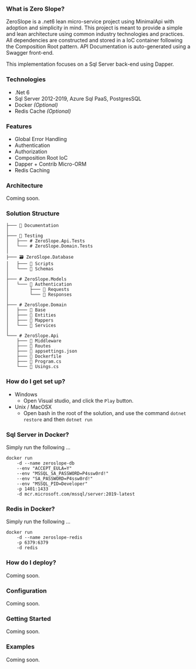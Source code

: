 ﻿### What is Zero Slope? ###
ZeroSlope is a .net6 lean micro-service project using MinimalApi with adoption and simplicity in mind. This project is meant to provide a simple and lean architecture using common industry technologies and practices. All dependencies are constructed and stored in a IoC container following the Composition Root pattern. API Documentation is auto-generated using a Swagger front-end.

This implementation focuses on a Sql Server back-end using Dapper.

### Technologies ###
* .Net 6
* Sql Server 2012-2019, Azure Sql PaaS, PostgresSQL
* Docker *(Optional)*
* Redis Cache *(Optional)*


### Features ###
* Global Error Handling
* Authentication
* Authorization
* Composition Root IoC
* Dapper + Contrib Micro-ORM
* Redis Caching


### Architecture ###

Coming soon.


### Solution Structure ###
```
├─── 📁 Documentation
│   
├─── 📁 Testing
│   ├─── #️ ZeroSlope.Api.Tests
│   └─── #️ ZeroSlope.Domain.Tests
│   
├─── 🗃️ ZeroSlope.Database
│   ├─── 📁 Scripts
│   └─── 📁 Schemas
│   
├─── #️ ZeroSlope.Models
│   └─── 📁 Authentication
│        ├─── 📁 Requests
│        └─── 📁 Responses
│   
├─── #️ ZeroSlope.Domain
│   ├─── 📁 Base
│   ├─── 📁 Entities
│   ├─── 📁 Mappers
│   └─── 📁 Services
│   
└─── #️ ZeroSlope.Api
    ├─── 📁 Middleware
    ├─── 📁 Routes
    ├─── 📄 appsettings.json
    ├─── 📄 Dockerfile
    ├─── 📄 Program.cs
    └─── 📄 Usings.cs
```


### How do I get set up? ###
* Windows
	* Open Visual studio, and click the `Play` button.
* Unix / MacOSX
	* Open bash in the root of the solution, and use the command `dotnet restore` and then `dotnet run`


### Sql Server in Docker?
Simply run the following ...
```
docker run 
	-d --name zeroslope-db 
	--env "ACCEPT_EULA=Y" 
	--env "MSSQL_SA_PASSWORD=P4ssw0rd!" 
	--env "SA_PASSWORD=P4ssw0rd!" 
	--env "MSSQL_PID=Developer" 
	-p 1401:1433 
	-d mcr.microsoft.com/mssql/server:2019-latest
```


### Redis in Docker?
Simply run the following ...
```
docker run 
	-d --name zeroslope-redis 
	-p 6379:6379
	-d redis
```


### How do I deploy? ###
Coming soon.


### Configuration ###
Coming soon.


### Getting Started ###
Coming soon.


### Examples ###
Coming soon.

